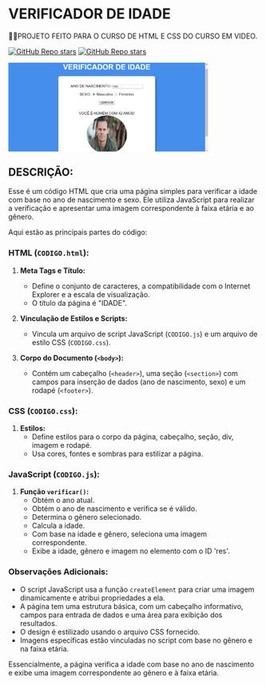 # VERIFICADOR DE IDADE
👨‍🏫PROJETO FEITO PARA O CURSO DE HTML E CSS DO CURSO EM VIDEO.

[![GitHub Repo stars](https://img.shields.io/badge/VILHALVA-GITHUB-03A9F4?logo=github)](https://github.com/VILHALVA)
[![GitHub Repo stars](https://img.shields.io/badge/MEUS-CURSOS-03A9F4?logo=github)](https://github.com/VILHALVA?tab=repositories&q=CURSO&type=public&language=&sort=) <br>

<img src="FOTO.png" align="center" width="400"> <br>

## DESCRIÇÃO:
Esse é um código HTML que cria uma página simples para verificar a idade com base no ano de nascimento e sexo. Ele utiliza JavaScript para realizar a verificação e apresentar uma imagem correspondente à faixa etária e ao gênero.

Aqui estão as principais partes do código:

### HTML (`CODIGO.html`):
1. **Meta Tags e Título:**
   - Define o conjunto de caracteres, a compatibilidade com o Internet Explorer e a escala de visualização.
   - O título da página é "IDADE".

2. **Vinculação de Estilos e Scripts:**
   - Vincula um arquivo de script JavaScript (`CODIGO.js`) e um arquivo de estilo CSS (`CODIGO.css`).

3. **Corpo do Documento (`<body>`):**
   - Contém um cabeçalho (`<header>`), uma seção (`<section>`) com campos para inserção de dados (ano de nascimento, sexo) e um rodapé (`<footer>`).

### CSS (`CODIGO.css`):
1. **Estilos:**
   - Define estilos para o corpo da página, cabeçalho, seção, div, imagem e rodapé.
   - Usa cores, fontes e sombras para estilizar a página.

### JavaScript (`CODIGO.js`):
1. **Função `verificar()`:**
   - Obtém o ano atual.
   - Obtém o ano de nascimento e verifica se é válido.
   - Determina o gênero selecionado.
   - Calcula a idade.
   - Com base na idade e gênero, seleciona uma imagem correspondente.
   - Exibe a idade, gênero e imagem no elemento com o ID 'res'.

### Observações Adicionais:
   - O script JavaScript usa a função `createElement` para criar uma imagem dinamicamente e atribui propriedades a ela.
   - A página tem uma estrutura básica, com um cabeçalho informativo, campos para entrada de dados e uma área para exibição dos resultados.
   - O design é estilizado usando o arquivo CSS fornecido.
   - Imagens específicas estão vinculadas no script com base no gênero e na faixa etária.

Essencialmente, a página verifica a idade com base no ano de nascimento e exibe uma imagem correspondente ao gênero e à faixa etária.
